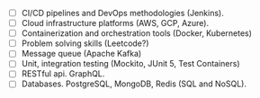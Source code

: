 - [ ] CI/CD pipelines and DevOps methodologies (Jenkins).
- [ ] Cloud infrastructure platforms (AWS, GCP, Azure).
- [ ] Containerization and orchestration tools (Docker, Kubernetes)
- [ ] Problem solving skills (Leetcode?)
- [ ] Message queue (Apache Kafka)
- [ ] Unit, integration testing (Mockito, JUnit 5, Test Containers)
- [ ] RESTful api. GraphQL.
- [ ] Databases. PostgreSQL, MongoDB, Redis (SQL and NoSQL).